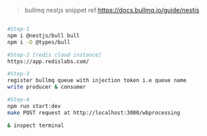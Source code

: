 > bullmq nestjs snippet ref:https://docs.bullmq.io/guide/nestjs

```bash

#Step-1
npm i @nestjs/bull bull
npm i -D @types/bull

#Step-2 [redis cloud instance]
https://app.redislabs.com/

#Step-3
register bullmq queue with injection token i.e queue name
write producer & consumer

#Step-4
npm run start:dev
make POST request at http://localhost:3000/wbprocessing

& inspect terminal
```
